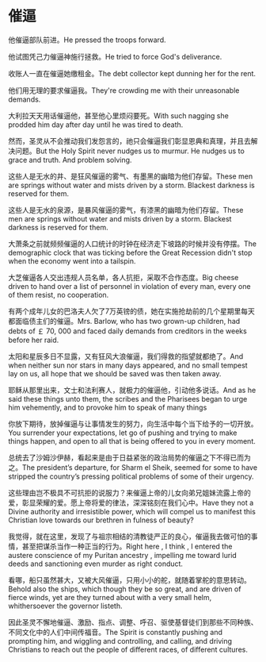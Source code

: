 # 催逼

<p><span class="chinese">他催逼部队前进。</span><span class="english">He pressed the troops forward.</span></p>

<p><span class="chinese">他试图凭己力催逼神施行拯救。</span><span class="english">He tried to force God's deliverance.</span></p>

<p><span class="chinese">收账人一直在催逼她缴租金。</span><span class="english">The debt collector kept dunning her for the rent.</span></p>

<p><span class="chinese">他们用无理的要求催逼我。</span><span class="english">They're crowding me with their unreasonable demands.</span></p>

<p><span class="chinese">大利拉天天用话催逼他，甚至他心里烦闷要死。</span><span class="english">With such nagging she prodded him day after day until he was tired to death.</span></p>

<p><span class="chinese">然而，圣灵从不会推动我们发怨言的，祂只会催逼我们彰显恩典和真理，并且去解决问题。</span><span class="english">But the Holy Spirit never nudges us to murmur. He nudges us to grace and truth. And problem solving.</span></p>

<p><span class="chinese">这些人是无水的井、是狂风催逼的雾气、有墨黑的幽暗为他们存留。</span><span class="english">These men are springs without water and mists driven by a storm. Blackest darkness is reserved for them.</span></p>

<p><span class="chinese">这些人是无水的泉源，是暴风催逼的雾气，有漆黑的幽暗为他们存留。</span><span class="english">These men are springs without water and mists driven by a storm. Blackest darkness is reserved for them.</span></p>

<p><span class="chinese">大萧条之前就频频催逼的人口统计的时钟在经济走下坡路的时候并没有停摆。</span><span class="english">The demographic clock that was ticking before the Great Recession didn't stop when the economy went into a tailspin.</span></p>

<p><span class="chinese">大芝催逼各人交出违规人员名单，各人抗拒，采取不合作态度。</span><span class="english">Big cheese driven to hand over a list of personnel in violation of every man, every one of them resist, no cooperation.</span></p>

<p><span class="chinese">有两个成年儿女的巴洛夫人欠了7万英镑的债，她在实施抢劫前的几个星期里每天都面临债主们的催逼。</span><span class="english">Mrs. Barlow, who has two grown-up children, had debts of ￡ 70, 000 and faced daily demands from creditors in the weeks before her raid.</span></p>

<p><span class="chinese">太阳和星辰多日不显露，又有狂风大浪催逼，我们得救的指望就都绝了。</span><span class="english">And when neither sun nor stars in many days appeared, and no small tempest lay on us, all hope that we should be saved was then taken away.</span></p>

<p><span class="chinese">耶稣从那里出来，文士和法利赛人，就极力的催逼他，引动他多说话。</span><span class="english">And as he said these things unto them, the scribes and the Pharisees began to urge him vehemently, and to provoke him to speak of many things</span></p>

<p><span class="chinese">你放下期待，放掉催逼与让事情发生的努力，向生活中每个当下给予的一切开放。</span><span class="english">You surrender your expectations, let go of pushing and trying to make things happen, and open to all that is being offered to you in every moment.</span></p>

<p><span class="chinese">总统去了沙姆沙伊赫，看起来是由于日益紧张的政治局势的催逼之下不得已而为之。</span><span class="english">The president’s departure, for Sharm el Sheik, seemed for some to have stripped the country’s pressing political problems of some of their urgency.</span></p>

<p><span class="chinese">这些理由岂不极具不可抗拒的说服力？来催逼上帝的儿女向弟兄姐妹流露上帝的爱，彰显荣耀的爱。愿上帝将爱的律法，深深铭刻在我们心中。</span><span class="english">Have they not a Divine authority and irresistible power, which will compel us to manifest this Christian love towards our brethren in fulness of beauty?</span></p>

<p><span class="chinese">我觉得，就在这里，发现了与祖宗相结的清教徒严正的良心，催逼我去做可怕的事情，甚至把谋杀当作一种正当的行为。</span><span class="english">Right here , I think , I entered the austere conscience of my Puritan ancestry , impelling me toward lurid deeds and sanctioning even murder as right conduct.</span></p>

<p><span class="chinese">看哪，船只虽然甚大，又被大风催逼，只用小小的舵，就随着掌舵的意思转动。</span><span class="english">Behold also the ships, which though they be so great, and are driven of fierce winds, yet are they turned about with a very small helm, whithersoever the governor listeth.</span></p>

<p><span class="chinese">因此圣灵不懈地催逼、激励、指点、调整、呼召、驱使基督徒们到那些不同种族、不同文化中的人们中间传福音。</span><span class="english">The Spirit is constantly pushing and prompting him, and wiggling and controlling, and calling, and driving Christians to reach out the people of different races, of different cultures.</span></p>

